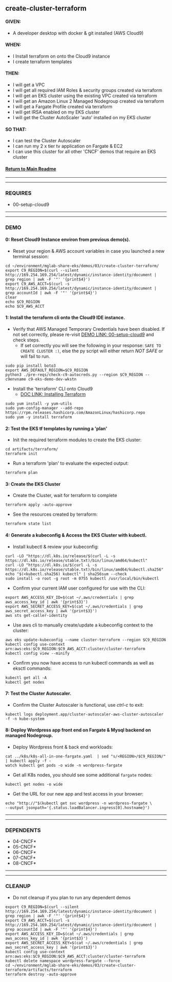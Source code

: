 ## create-cluster-terraform

#### GIVEN:
  - A developer desktop with docker & git installed (AWS Cloud9)

#### WHEN:
  - I Install terraform on onto the Cloud9 instance
  - I create terraform templates

#### THEN:
  - I will get a VPC
  - I will get all required IAM Roles & security groups created via terraform
  - I will get an EKS cluster using the existing VPC created via terraform
  - I will get an Amazon Linux 2 Managed Nodegroup created via terraform
  - I will get a Fargate Profile created via terraform
  - I will get IRSA enabled on my EKS cluster
  - I will get the Cluster AutoScaler 'auto' installed on my EKS cluster

#### SO THAT:
  - I can test the Cluster Autoscaler
  - I can run my 2 x tier tv application on Fargate & EC2
  - I can use this cluster for all other 'CNCF' demos that require an EKS cluster

#### [Return to Main Readme](https://github.com/virtmerlin/mglab-share-eks#demos)

---------------------------------------------------------------
---------------------------------------------------------------
### REQUIRES
- 00-setup-cloud9

---------------------------------------------------------------
---------------------------------------------------------------
### DEMO


#### 0: Reset Cloud9 Instance environ from previous demo(s).
- Reset your region & AWS account variables in case you launched a new terminal session:
```
cd ~/environment/mglab-share-eks/demos/03/create-cluster-terraform/
export C9_REGION=$(curl --silent http://169.254.169.254/latest/dynamic/instance-identity/document |  grep region | awk -F '"' '{print$4}')
export C9_AWS_ACCT=$(curl -s http://169.254.169.254/latest/dynamic/instance-identity/document | grep accountId | awk -F '"' '{print$4}')
clear
echo $C9_REGION
echo $C9_AWS_ACCT
```

#### 1: Install the terraform cli onto the Cloud9 IDE instance.
- Verify that AWS Managed Temporary Credentials have been disabled.  If not set correctly, please re-visit [DEMO LINK: 00-setup-cloud9](demos/00-setup-cloud9/demo.md) and check steps.
    - If set correctly you will see the following in your response: `SAFE TO CREATE CLUSTER :)`, else the py script will either return _NOT SAFE_ or will fail to run.

```
sudo pip install boto3
export AWS_DEFAULT_REGION=$C9_REGION
python3 ./pre-reqs/check-c9-autocreds.py --region $C9_REGION --c9envname c9-eks-demo-dev-wkstn
```
- Install the 'terraform' CLI onto Cloud9
  - [DOC LINK: Installing Terraform](https://learn.hashicorp.com/tutorials/terraform/install-cli)
```
sudo yum install -y yum-utils
sudo yum-config-manager --add-repo https://rpm.releases.hashicorp.com/AmazonLinux/hashicorp.repo
sudo yum -y install terraform
```

#### 2: Test the EKS tf templates by running a 'plan'
- Init the required terraform modules to create the EKS cluster:
```
cd artifacts/terraform/
terraform init
```
- Run a terraform 'plan' to evaluate the expected output:
```
terraform plan
```

#### 3: Create the EKS Cluster
- Create the Cluster, wait for terraform to complete
```
terraform apply -auto-approve
```
- See the resources created by terraform:
```
terraform state list
```

#### 4: Generate a kubeconfig & Access the EKS Cluster with kubectl.
- Install kubectl & review your kubeconfig:
```
curl -LO "https://dl.k8s.io/release/$(curl -L -s https://dl.k8s.io/release/stable.txt)/bin/linux/amd64/kubectl"
curl -LO "https://dl.k8s.io/$(curl -L -s https://dl.k8s.io/release/stable.txt)/bin/linux/amd64/kubectl.sha256"
echo "$(<kubectl.sha256) kubectl" | sha256sum --check
sudo install -o root -g root -m 0755 kubectl /usr/local/bin/kubectl
```
- Confirm your current IAM user configured for use with the CLI:
```
export AWS_ACCESS_KEY_ID=$(cat ~/.aws/credentials | grep aws_access_key_id | awk '{print$3}')
export AWS_SECRET_ACCESS_KEY=$(cat ~/.aws/credentials | grep aws_secret_access_key | awk '{print$3}')
aws sts get-caller-identity
```
- Use aws cli to manually create/update a kubeconfig context to the cluster:
```
aws eks update-kubeconfig --name cluster-terraform --region $C9_REGION
kubectl config use-context arn:aws:eks:$C9_REGION:$C9_AWS_ACCT:cluster/cluster-terraform
kubectl config view --minify
```
- Confirm you now have access to run kubectl commands as well as eksctl commands:
```
kubectl get all -A
kubectl get nodes
```

#### 7: Test the Cluster Autoscaler.

- Confirm the Cluster Autoscaler is functional, use _ctrl-c_ to exit:
```
kubectl logs deployment.app/cluster-autoscaler-aws-cluster-autoscaler -f -n kube-system
```


#### 8: Deploy Wordpress app front end on Fargate & Mysql backend on managed Nodegroup.
- Deploy Wordpress front & back end workloads:
```
cat ../k8s/k8s-all-in-one-fargate.yaml  | sed "s/<REGION>/$C9_REGION/" | kubectl apply -f -
watch kubectl get pods -o wide -n wordpress-fargate
```
- Get all K8s nodes, you should see some additional `fargate` nodes:
```
kubectl get nodes -o wide
```
- Get the URL for our new app and test access in your browser:
```
echo "http://"$(kubectl get svc wordpress -n wordpress-fargate \
--output jsonpath='{.status.loadBalancer.ingress[0].hostname}')
```

---------------------------------------------------------------
---------------------------------------------------------------
### DEPENDENTS

- 04-CNCF*
- 05-CNCF*
- 06-CNCF*
- 07-CNCF*
- 08-CNCF*


---------------------------------------------------------------
---------------------------------------------------------------
### CLEANUP
- Do not cleanup if you plan to run any dependent demos
```
export C9_REGION=$(curl --silent http://169.254.169.254/latest/dynamic/instance-identity/document |  grep region | awk -F '"' '{print$4}')
export C9_AWS_ACCT=$(curl -s http://169.254.169.254/latest/dynamic/instance-identity/document | grep accountId | awk -F '"' '{print$4}')
export AWS_ACCESS_KEY_ID=$(cat ~/.aws/credentials | grep aws_access_key_id | awk '{print$3}')
export AWS_SECRET_ACCESS_KEY=$(cat ~/.aws/credentials | grep aws_secret_access_key | awk '{print$3}')
kubectl config use-context arn:aws:eks:$C9_REGION:$C9_AWS_ACCT:cluster/cluster-terraform
kubectl delete namespace wordpress-fargate --force
cd ~/environment/mglab-share-eks/demos/03/create-cluster-terraform/artifacts/terraform
terraform destroy -auto-approve
```
